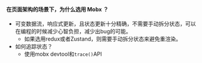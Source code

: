 


#### 在页面架构的场景下，为什么选用 Mobx ？

- 可变数据流，响应式更新，且状态更新十分精确，不需要手动拆分状态，可以在编程的时候减少心智负担，减少出bug的可能。
    - 如果选用redux或者Zustand，则需要手动拆分状态来避免重渲染。
- 如何追踪状态？
    - 使用mobx devtool和`trace()`API